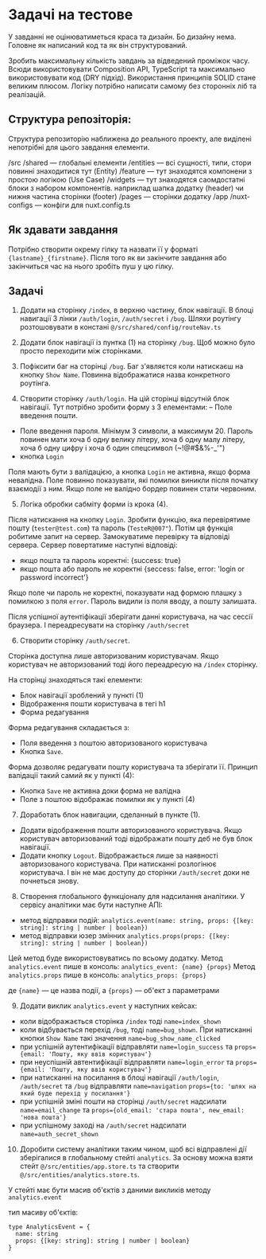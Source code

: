 # Задачі на тестове

У завданні не оцінюватиметься краса та дизайн. Бо дизайну нема.
Головне як написаний код та як він структурований.

Зробить максимальну кількість завдань за відведений проміжок часу.
Всюди використовувати Composition API, TypeScript та максимально використовувати код (DRY підхід).
Використання принципів SOLID стане великим плюсом.
Логіку потрібно написати самому без сторонніх ліб та реалізацій.

## Структура репозіторія:
Структура репозиторію наближена до реального проекту,
але виділені непотрібні для цього завдання елементи.

/src
  /shared — глобальні елементи
  /entities — всі сущності, типи, стори повинні знаходитися тут (Entity)
  /feature — тут знаходятся компонени з простою логікою (Use Case)
  /widgets — тут знаходятся саомдостатні блоки з набором компонентів. наприклад шапка додатку (header) чи нижня частина сторінки (footer)
  /pages — сторінки додатку
  /app
    /nuxt-configs — конфіги для nuxt.config.ts

## Як здавати завдання
Потрібно створити окрему гілку та назвати її у форматі `{lastname}_{firstname}`.
Після того як ви закінчите завдання або закінчиться час на нього зробіть пуш у цю гілку.

## Задачі

1) Додати на сторінку `/index`, в верхню частину, блок навігації. В блоці навигації 3 лінки `/auth/login`, `/auth/secret` і `/bug`. Шляхи роутінгу розтошовувати в констані `@/src/shared/config/routeNav.ts`

2) Додати блок навігації із пунтка (1) на сторінку `/bug`. Щоб можно було просто переходити між сторінками.

3) Пофіксити баг на сторінці `/bug`. Баг з'являєтся коли натискаєш на кнопку `Show Name`. Повинна відображатися назва конкретного роутінга.

4) Створити сторінку `/auth/login`. На цій сторінці відсутній блок навігації. Тут потрібно зробити форму з 3 елементами:
– Поле введення пошти.
- Поле введення пароля. Мінімум 3 символи, а максимум 20. Пароль повинен мати хоча б одну велику літеру, хоча б одну малу літеру, хоча б одну цифру і хоча б один спецсимвол (~!@#$&%-_'")
- кнопка `Login`

Поля мають бути з валідацією, а кнопка `Login` не активна, якщо форма невалідна. Поле повинно показувати, які помилки виникли після початку взаємодії з ним. Якщо поле не валідно бордер повинен стати червоним.

5) Логіка обробки сабміту форми із крока (4).

Після натискання на кнопку `Login`. Зробити функцію, яка перевірятиме пошту (`tester@test.com`) та пароль (`TesteR@007"`). Потім ця функція робитиме запит на сервер. Замокуватиме перевірку та відповіді сервера. Сервер повертатиме наступні відповіді:
- якщо пошта та пароль коректні: {success: true}
- якщо пошта або пароль не коректні {seccess: false, error: 'login or password incorrect'}

Якщо поле чи пароль не коректні, показувати над формою плашку з помилкою з поля `error`. Пароль видили із поля вводу, а пошту залишата.

Після успішної аутентіфікації зберігати данні користувача, на час сессії браузера.
І переадресувати на сторінку `/auth/secret`

6) Створити сторінку `/auth/secret`.

Сторінка доступна лише авторизованим користувачам. Якщо користувач не авторизований тоді його переадресую на `/index` сторінку.

На сторінці знаходяться такі елементи:
- Блок навігації зроблений у пункті (1)
- Відображення пошти користувача в тегі h1
- Форма редагування

Форма редагування складається з:
- Поля введення з поштою авторизованого користувача
- Кнопка `Save`.

Форма дозволяє редагувати пошту користувача та зберігати її.
Принцип валідації такий самий як у пункті (4):
- Кнопка `Save` не активна доки форма не валідна
- Поле з поштою відображає помилки як у пункті (4)

7) Доработать блок навигации, сделанный в пункте (1).

- Додати відображення пошти авторизованого користувача. Якщо користувач авторизований тоді відображати пошту деб не був блок навігації.
- Додати кнопку `Logout`. Відображається лише за наявності авторизованого користувача. При натисканні розлогінює користувача. І він не має доступу до сторінки `/auth/secret` доки не почнеться знову.

8) Створення глобального функціоналу для надсилання аналітики. У сервісу аналітики має бути наступне АПІ:
- метод відправки подій: `analytics.event(name: string, props: {[key: string]: string | number | boolean})`
- метод відправки юзер змінних `analytics.props(props: {[key: string]: string | number | boolean})`

Цей метод буде використовуватись по всьому додатку. 
Метод `analytics.event` пише в консоль: `analytics_event: {name} {props}`
Метод `analytics.props` пише в консоль: `analytics_props: {props}`

де `{name}` — це назва події, а `{props}` — об'ект з параметрами

9) Додати виклик `analytics.event` у наступних кейсах:
- коли відображається сторінка `/index` тоді `name=index_shown`
- коли відбувається перехід `/bug`, тоді `name=bug_shown`. При натисканні кнопки `Show Name` такі значення `name=bug_show_name_clicked`
- при успішній аутентифікації відправляти `name=login_success` та `props={email: 'Пошту, яку ввів користувач'}`
- при неуспішній автентифікації відправляти `name=login_error` та `props={email: 'Пошту, яку ввів користувач'}`
- при натисканні на посилання в блоці навігації `/auth/login`, `/auth/secret` та `/bug` відправляти `name=navigation` `props={to: 'шлях на який буде перехід у посилання'}`
- при успішній зміні пошти на сторінці `/auth/secret` надсилати `name=email_change` та `props={old_email: 'cтара пошта', new_email: 'нова пошта'}`
- при успішному заході на `/auth/secret` надсилати `name=auth_secret_shown`

10) Доробити систему аналітики таким чином, щоб всі відправлені дії зберігалися в глобальному стейті `analytics`.
За основу можна взяти стейт `@/src/entities/app.store.ts` та створити `@/src/entities/analytics.store.ts`.

У стейті має бути масив об'єктів з даними викликів методу `analytics.event`

тип масиву об'єктів:
```
type AnalyticsEvent = {
  name: string
  props: {[key: string]: string | number | boolean}
}
```